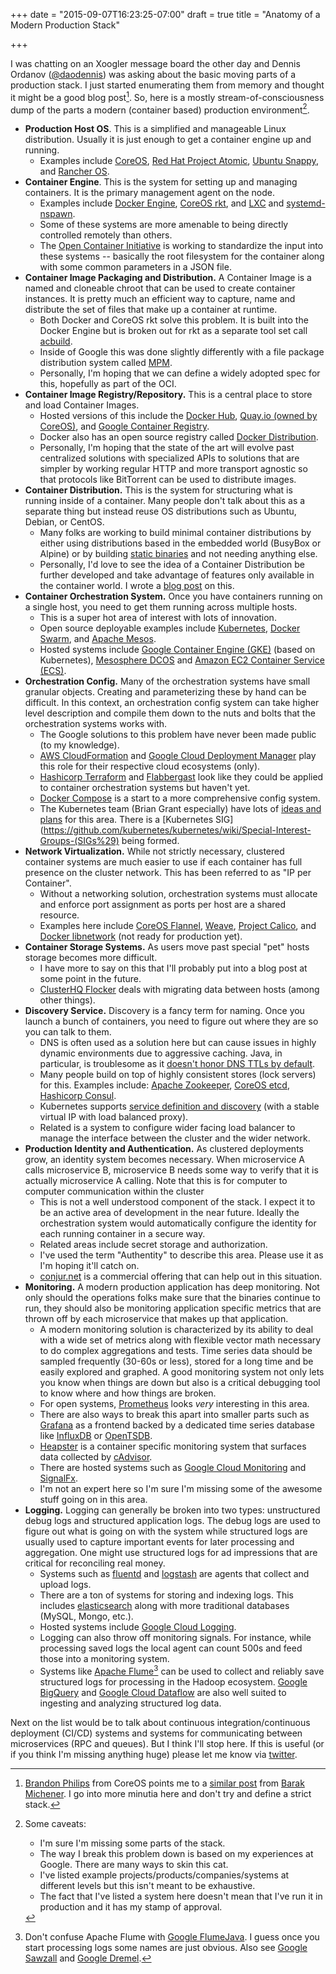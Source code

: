 +++
date = "2015-09-07T16:23:25-07:00"
draft = true
title = "Anatomy of a Modern Production Stack"

+++

I was chatting on an Xoogler message board the other day and Dennis Ordanov ([@daodennis](https://twitter.com/daodennis)) was asking about the basic moving parts of a production stack.  I just started enumerating them from memory and thought it might be a good blog post[^other-posts].  So, here is a mostly stream-of-consciousness dump of the parts a modern (container based) production environment[^caveats].

* **Production Host OS**.  This is a simplified and manageable Linux distribution.  Usually it is just enough to get a container engine up and running.  
  * Examples include [CoreOS](https://coreos.com/using-coreos/), [Red Hat Project Atomic](http://www.projectatomic.io/), [Ubuntu Snappy](https://developer.ubuntu.com/en/snappy/), and [Rancher OS](http://rancher.com/rancher-os/).
* **Container Engine**. This is the system for setting up and managing containers.  It is the primary management agent on the node.  
  * Examples include [Docker Engine](https://www.docker.com/docker-engine), [CoreOS rkt](https://coreos.com/rkt/docs/latest/), and [LXC](https://linuxcontainers.org/) and [systemd-nspawn](http://www.freedesktop.org/software/systemd/man/systemd-nspawn.html).  
  * Some of these systems are more amenable to being directly controlled remotely than others. 
  * The [Open Container Initiative](https://www.opencontainers.org/) is working to standardize the input into these systems -- basically the root filesystem for the container along with some common parameters in a JSON file.
* **Container Image Packaging and Distribution.** A Container Image is a named and cloneable chroot that can be used to create container instances.  It is pretty much an efficient way to capture, name and distribute the set of files that make up a container at runtime.  
  * Both Docker and CoreOS rkt solve this problem.  It is built into the Docker Engine but is broken out for rkt as a separate tool set call [acbuild](https://github.com/appc/acbuild).  
  * Inside of Google this was done slightly differently with a file package distribution system called [MPM](https://www.youtube.com/watch?v=_uJlTllziPI).
  * Personally, I'm hoping that we can define a widely adopted spec for this, hopefully as part of the OCI.
* **Container Image Registry/Repository.** This is a central place to store and load Container Images.
  * Hosted versions of this include the [Docker Hub](https://hub.docker.com/), [Quay.io (owned by CoreOS)](https://quay.io), and [Google Container Registry](https://cloud.google.com/container-registry/).
  * Docker also has an open source registry called [Docker Distribution](https://github.com/docker/distribution).
  * Personally, I'm hoping that the state of the art will evolve past centralized solutions with specialized APIs to solutions that are simpler by working regular HTTP and more transport agnostic so that protocols like BitTorrent can be used to distribute images.
* **Container Distribution.** This is the system for structuring what is running inside of a container.  Many people don't talk about this as a separate thing but instead reuse OS distributions such as Ubuntu, Debian, or CentOS.
  * Many folks are working to build minimal container distributions by either using distributions based in the embedded world (BusyBox or Alpine) or by building [static binaries](https://medium.com/@kelseyhightower/optimizing-docker-images-for-static-binaries-b5696e26eb07) and not needing anything else.
  * Personally, I'd love to see the idea of a Container Distribution be further developed and take advantage of features only available in the container world.  I wrote a [blog post](http://www.eightypercent.net/post/new-container-image-format.html) on this.
* **Container Orchestration System.** Once you have containers running on a single host, you need to get them running across multiple hosts.  
  * This is a super hot area of interest with lots of innovation.
  * Open source deployable examples include [Kubernetes](http://kubernetes.io/), [Docker Swarm](https://docs.docker.com/swarm/), and [Apache Mesos](http://mesos.apache.org/).
  * Hosted systems include [Google Container Engine (GKE)](https://cloud.google.com/container-engine/) (based on Kubernetes), [Mesosphere DCOS](https://mesosphere.com/product/) and [Amazon EC2 Container Service (ECS)](https://aws.amazon.com/ecs/).
* **Orchestration Config.** Many of the orchestration systems have small granular objects.  Creating and parameterizing these by hand can be difficult.  In this context, an orchestration config system can take higher level description and compile them down to the nuts and bolts that the orchestration systems works with.
  * The Google solutions to this problem have never been made public (to my knowledge).
  * [AWS CloudFormation](https://aws.amazon.com/cloudformation/) and [Google Cloud Deployment Manager](https://cloud.google.com/deployment-manager/overview) play this role for their respective cloud ecosystems (only).
  * [Hashicorp Terraform](https://github.com/hashicorp/terraform) and [Flabbergast](http://flabbergast.org/) look like they could be applied to container orchestration systems but haven't yet.
  * [Docker Compose](https://docs.docker.com/compose/) is a start to a more comprehensive config system.
  * The Kubernetes team (Brian Grant especially) have lots of [ideas and plans](https://github.com/kubernetes/kubernetes/labels/area%2Fapp-config-deployment) for this area.  There is a [Kubernetes SIG](https://github.com/kubernetes/kubernetes/wiki/Special-Interest-Groups-(SIGs%29) being formed.
* **Network Virtualization.** While not strictly necessary, clustered container systems are much easier to use if each container has full presence on the cluster network.  This has been referred to as "IP per Container".
  * Without a networking solution, orchestration systems must allocate and enforce port assignment as ports per host are a shared resource.
  * Examples here include [CoreOS Flannel](https://github.com/coreos/flannel), [Weave](http://weave.works/), [Project Calico](http://www.projectcalico.org/), and [Docker libnetwork](https://github.com/docker/libnetwork) (not ready for production yet).
* **Container Storage Systems.** As users move past special "pet" hosts storage becomes more difficult.
  * I have more to say on this that I'll probably put into a blog post at some point in the future.
  * [ClusterHQ Flocker](https://github.com/clusterhq/flocker) deals with migrating data between hosts (among other things).
* **Discovery Service.** Discovery is a fancy term for naming.  Once you launch a bunch of containers, you need to figure out where they are so you can talk to them.
  * DNS is often used as a solution here but can cause issues in highly dynamic environments due to aggressive caching.  Java, in particular, is troublesome as it [doesn't honor DNS TTLs by default](https://www.google.com/search?btnG=1&pws=0&q=networkaddress.cache.ttl+default&gws_rd=ssl).
  * Many people build on top of highly consistent stores (lock servers) for this.  Examples include: [Apache Zookeeper](https://zookeeper.apache.org/), [CoreOS etcd](https://coreos.com/etcd/), [Hashicorp Consul](https://www.consul.io/).
  * Kubernetes supports [service definition and discovery](https://github.com/kubernetes/kubernetes/blob/master/docs/user-guide/services.md) (with a stable virtual IP with load balanced proxy).
  * Related is a system to configure wider facing load balancer to manage the interface between the cluster and the wider network.
* **Production Identity and Authentication.** As clustered deployments grow, an identity system becomes necessary.  When microservice A calls microservice B, microservice B needs some way to verify that it is actually microservice A calling.  Note that this is for computer to computer communication within the cluster 
  * This is not a well understood component of the stack.  I expect it to be an active area of development in the near future.  Ideally the orchestration system would automatically configure the identity for each running container in a secure way.
  * Related areas include secret storage and authorization.
  * I've used the term "Authentity" to describe this area. Please use it as I'm hoping it'll catch on.
  * [conjur.net](http://conjur.net) is a commercial offering that can help out in this situation.
* **Monitoring.** A modern production application has deep monitoring.  Not only should the operations folks make sure that the binaries continue to run, they should also be monitoring application specific metrics that are thrown off by each microservice that makes up that application.  
  * A modern monitoring solution is characterized by its ability to deal with a wide set of metrics along with flexible vector math necessary to do complex aggregations and tests.  Time series data should be sampled frequently (30-60s or less), stored for a long time and be easily explored and graphed.  A good monitoring system not only lets you know when things are down but also is a critical debugging tool to know where and how things are broken.
  * For open systems, [Prometheus](http://prometheus.io/) looks *very* interesting in this area.  
  * There are also ways to break this apart into smaller parts such as [Grafana](http://grafana.org/) as a frontend backed by a dedicated time series database like [InfluxDB](https://influxdb.com/) or [OpenTSDB](http://opentsdb.net/).
  * [Heapster](https://github.com/kubernetes/heapster) is a container specific monitoring system that surfaces data collected by [cAdvisor](https://github.com/google/cadvisor).
  * There are hosted systems such as [Google Cloud Monitoring](https://cloud.google.com/monitoring/) and [SignalFx](https://signalfx.com/).
  * I'm not an expert here so I'm sure I'm missing some of the awesome stuff going on in this area.
* **Logging.** Logging can generally be broken into two types: unstructured debug logs and structured application logs.  The debug logs are used to figure out what is going on with the system while structured logs are usually used to capture important events for later processing and aggregation.  One might use structured logs for ad impressions that are critical for reconciling real money.
  * Systems such as [fluentd](http://www.fluentd.org/) and [logstash](https://www.elastic.co/products/logstash) are agents that collect and upload logs.
  * There are a ton of systems for storing and indexing logs.  This includes [elasticsearch](https://www.elastic.co/) along with more traditional databases (MySQL, Mongo, etc.).
  * Hosted systems include [Google Cloud Logging](https://cloud.google.com/logging/docs/).
  * Logging can also throw off monitoring signals.  For instance, while processing saved logs the local agent can count 500s and feed those into a monitoring system.
  * Systems like [Apache Flume](http://flume.apache.org/)[^flume] can be used to collect and reliably save structured logs for processing in the Hadoop ecosystem.  [Google BigQuery](https://cloud.google.com/bigquery/) and [Google Cloud Dataflow](https://cloud.google.com/dataflow/) are also well suited to ingesting and analyzing structured log data.

Next on the list would be to talk about continuous integration/continuous deployment (CI/CD) systems and systems for communicating between microservices (RPC and queues). But I think I'll stop here.  If this is useful (or if you think I'm missing anything huge) please let me know via [twitter](https://www.twitter.com/jbeda).

[^other-posts]: [Brandon Philips](https://twitter.com/brandonphilips) from CoreOS points me to a [similar post](https://coreos.com/blog/cluster-osi-model/) from [Barak Michener](https://twitter.com/barakmich).  I go into more minutia here and don't try and define a strict stack.

[^caveats]:
    Some caveats:

    * I'm sure I'm missing some parts of the stack.
    * The way I break this problem down is based on my experiences at Google. There are many ways to skin this cat.
    * I've listed example projects/products/companies/systems at different levels but this isn't meant to be exhaustive.
    * The fact that I've listed a system here doesn't mean that I've run it in production and it has my stamp of approval.

[^flume]: Don't confuse Apache Flume with [Google FlumeJava](http://research.google.com/pubs/pub35650.html).  I guess once you start processing logs some names are just obvious.  Also see [Google Sawzall](http://research.google.com/archive/sawzall.html) and [Google Dremel](http://research.google.com/pubs/pub36632.html).